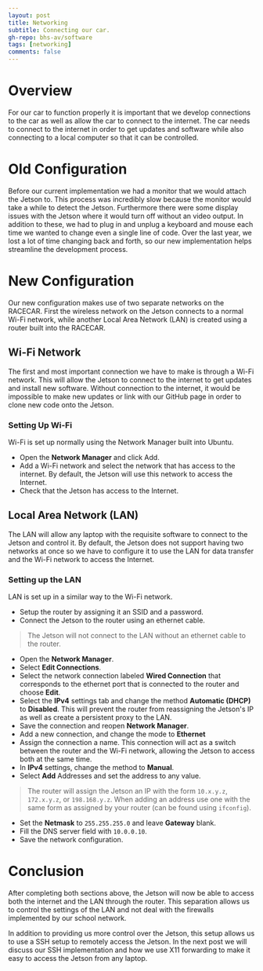 ```yaml
---
layout: post
title: Networking
subtitle: Connecting our car.
gh-repo: bhs-av/software
tags: [networking]
comments: false
---
```

# Overview
For our car to function properly it is important that we develop connections to the car as well as allow the car to connect to the internet. The car needs to connect to the internet in order to get updates and software while also connecting to a local computer so that it can be controlled.

# Old Configuration
Before our current implementation we had a monitor that we would attach the Jetson to. This process was incredibly slow because the monitor would take a while to detect the Jetson. Furthermore there were some display issues with the Jetson where it would turn off without an video output. In addition to these, we had to plug in and unplug a keyboard and mouse each time we wanted to change even a single line of code. Over the last year, we lost a lot of time changing back and forth, so our new implementation helps streamline the development process.

# New Configuration
Our new configuration makes use of two separate networks on the RACECAR. First the wireless network on the Jetson connects to a normal Wi-Fi network, while another Local Area Network (LAN) is created using a router built into the RACECAR.

## Wi-Fi Network
The first and most important connection we have to make is through a Wi-Fi network. This will allow the Jetson to connect to the internet to get updates and install new software. Without connection to the internet, it would be impossible to make new updates or link with our GitHub page in order to clone new code onto the Jetson.

### Setting Up Wi-Fi
Wi-Fi is set up normally using the Network Manager built into Ubuntu.
- Open the **Network Manager** and click Add.
- Add a Wi-Fi network and select the network that has access to the internet. By default, the Jetson will use this network to access the Internet.
- Check that the Jetson has access to the Internet.

## Local Area Network (LAN)
The LAN will allow any laptop with the requisite software to connect to the Jetson and control it. By default, the Jetson does not support having two networks at once so we have to configure it to use the LAN for data transfer and the Wi-Fi network to access the Internet.

### Setting up the LAN
LAN is set up in a similar way to the Wi-Fi network.
- Setup the router by assigning it an SSID and a password.
- Connect the Jetson to the router using an ethernet cable.
> The Jetson will not connect to the LAN without an ethernet cable to the router.

- Open the **Network Manager**.
- Select **Edit Connections**.
- Select the network connection labeled **Wired Connection** that corresponds to the ethernet port that is connected to the router and choose **Edit**.
- Select the **IPv4** settings tab and change the method **Automatic (DHCP)** to **Disabled**. This will prevent the router from reassigning the Jetson's IP as well as create a persistent proxy to the LAN.
- Save the connection and reopen **Network Manager**.
- Add a new connection, and change the mode to **Ethernet**
- Assign the connection a name. This connection will act as a switch between the router and the Wi-Fi network, allowing the Jetson to access both at the same time.
- In **IPv4** settings, change the method to **Manual**.
- Select **Add** Addresses and set the address to any value.
> The router will assign the Jetson an IP with the form `10.x.y.z`, `172.x.y.z`, or `198.168.y.z`. When adding an address use one with the same form as assigned by your router (can be found using `ifconfig`).
- Set the **Netmask** to `255.255.255.0` and leave **Gateway** blank.
- Fill the DNS server field with `10.0.0.10`.
- Save the network configuration.

# Conclusion
After completing both sections above, the Jetson will now be able to access both the internet and the LAN through the router. This separation allows us to control the settings of the LAN and not deal with the firewalls implemented by our school network.

In addition to providing us more control over the Jetson, this setup allows us to use a SSH setup to remotely access the Jetson. In the next post we will discuss our SSH implementation and how we use X11 forwarding to make it easy to access the Jetson from any laptop.
